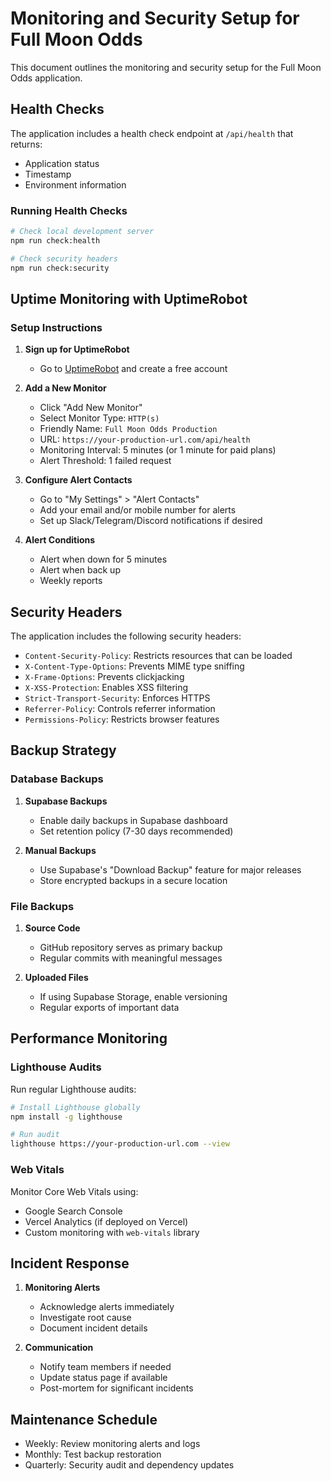 # Monitoring and Security Setup for Full Moon Odds

This document outlines the monitoring and security setup for the Full Moon Odds application.

## Health Checks

The application includes a health check endpoint at `/api/health` that returns:
- Application status
- Timestamp
- Environment information

### Running Health Checks

```bash
# Check local development server
npm run check:health

# Check security headers
npm run check:security
```

## Uptime Monitoring with UptimeRobot

### Setup Instructions

1. **Sign up for UptimeRobot**
   - Go to [UptimeRobot](https://uptimerobot.com/) and create a free account

2. **Add a New Monitor**
   - Click "Add New Monitor"
   - Select Monitor Type: `HTTP(s)`
   - Friendly Name: `Full Moon Odds Production`
   - URL: `https://your-production-url.com/api/health`
   - Monitoring Interval: 5 minutes (or 1 minute for paid plans)
   - Alert Threshold: 1 failed request

3. **Configure Alert Contacts**
   - Go to "My Settings" > "Alert Contacts"
   - Add your email and/or mobile number for alerts
   - Set up Slack/Telegram/Discord notifications if desired

4. **Alert Conditions**
   - Alert when down for 5 minutes
   - Alert when back up
   - Weekly reports

## Security Headers

The application includes the following security headers:

- `Content-Security-Policy`: Restricts resources that can be loaded
- `X-Content-Type-Options`: Prevents MIME type sniffing
- `X-Frame-Options`: Prevents clickjacking
- `X-XSS-Protection`: Enables XSS filtering
- `Strict-Transport-Security`: Enforces HTTPS
- `Referrer-Policy`: Controls referrer information
- `Permissions-Policy`: Restricts browser features

## Backup Strategy

### Database Backups

1. **Supabase Backups**
   - Enable daily backups in Supabase dashboard
   - Set retention policy (7-30 days recommended)

2. **Manual Backups**
   - Use Supabase's "Download Backup" feature for major releases
   - Store encrypted backups in a secure location

### File Backups

1. **Source Code**
   - GitHub repository serves as primary backup
   - Regular commits with meaningful messages

2. **Uploaded Files**
   - If using Supabase Storage, enable versioning
   - Regular exports of important data

## Performance Monitoring

### Lighthouse Audits

Run regular Lighthouse audits:

```bash
# Install Lighthouse globally
npm install -g lighthouse

# Run audit
lighthouse https://your-production-url.com --view
```

### Web Vitals

Monitor Core Web Vitals using:
- Google Search Console
- Vercel Analytics (if deployed on Vercel)
- Custom monitoring with `web-vitals` library

## Incident Response

1. **Monitoring Alerts**
   - Acknowledge alerts immediately
   - Investigate root cause
   - Document incident details

2. **Communication**
   - Notify team members if needed
   - Update status page if available
   - Post-mortem for significant incidents

## Maintenance Schedule

- Weekly: Review monitoring alerts and logs
- Monthly: Test backup restoration
- Quarterly: Security audit and dependency updates
